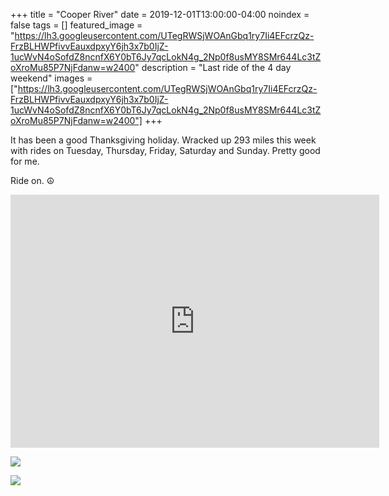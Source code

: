 +++
title =  "Cooper River"
date = 2019-12-01T13:00:00-04:00
noindex = false
tags = []
featured_image = "https://lh3.googleusercontent.com/UTegRWSjWOAnGbq1ry7Ii4EFcrzQz-FrzBLHWPfivvEauxdpxyY6jh3x7b0IjZ-1ucWvN4oSofdZ8ncnfX6Y0bT6Jy7qcLokN4g_2Np0f8usMY8SMr644Lc3tZoXroMu85P7NjFdanw=w2400"
description = "Last ride of the 4 day weekend"
images = ["https://lh3.googleusercontent.com/UTegRWSjWOAnGbq1ry7Ii4EFcrzQz-FrzBLHWPfivvEauxdpxyY6jh3x7b0IjZ-1ucWvN4oSofdZ8ncnfX6Y0bT6Jy7qcLokN4g_2Np0f8usMY8SMr644Lc3tZoXroMu85P7NjFdanw=w2400"]
+++

It has been a good Thanksgiving holiday. Wracked up 293 miles this week with rides on Tuesday, Thursday, Friday, Saturday and Sunday. Pretty good for me.

Ride on. ☮

<iframe height='405' width='590' frameborder='0' allowtransparency='true' scrolling='no' src='https://www.strava.com/activities/2904645131/embed/55f59b8f6477e3dea0e721404db9e8f431e3cc09'></iframe>

<a href='https://lh3.googleusercontent.com/GBs45E4rKsqU31ZyanjUeJmFRmGeCW9N_QnOzFUN7D2N69JWSoBSWI2j4iDYNTcsK8QmLyxhVouNAIb1Pe4TI-J6-8Ng2W_6Sz7RmlwTEl3TprqGoIVMVP3opoWdHn5oH5_n-hriVPE=w2400'><img src='https://lh3.googleusercontent.com/GBs45E4rKsqU31ZyanjUeJmFRmGeCW9N_QnOzFUN7D2N69JWSoBSWI2j4iDYNTcsK8QmLyxhVouNAIb1Pe4TI-J6-8Ng2W_6Sz7RmlwTEl3TprqGoIVMVP3opoWdHn5oH5_n-hriVPE=w2400'></a>

<a href='https://lh3.googleusercontent.com/hdTBm1jUzB-y5dFHxE1PKiZJjw-2mH6On3SMRNy8aEOub4sA5oT4QG6z98toWYEgkzByfpPdPwTDeVGPfui_N-LuBUskhdLSlMcioc7YIEje_-RdrdC4YRILAu-ibAGg66vdkWxMxtI=w2400'><img src='https://lh3.googleusercontent.com/hdTBm1jUzB-y5dFHxE1PKiZJjw-2mH6On3SMRNy8aEOub4sA5oT4QG6z98toWYEgkzByfpPdPwTDeVGPfui_N-LuBUskhdLSlMcioc7YIEje_-RdrdC4YRILAu-ibAGg66vdkWxMxtI=w2400'></a>
